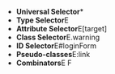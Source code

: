 
<div>
<ul class="selectors">
  <li><b>Universal Selector</b><span>*</span></li>
  <li><b>Type Selector</b><span>E</span></li>
  <li><b>Attribute Selector</b><span>E[target]</span></li>
  <li><b>Class Selector</b><span>E.warning</span></li>
  <li><b>ID Selector</b><span>E#loginForm</span></li>
  <li><b>Pseudo-classes</b><span>E:link</span></li>
  <li><b>Combinators</b><span>E F</span></li>
</ul>
</div>